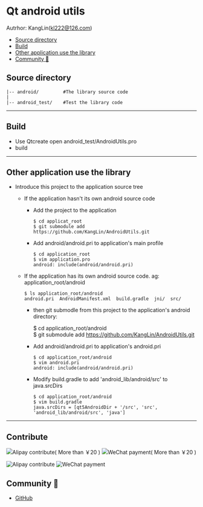 # Qt android utils

Autrhor: KangLin(kl222@126.com)
<!-- toc -->

- [Source directory](#Source-directory)
- [Build](#Build)
- [Other application use the library](#Other-application-use-the-library)
- [Community :beers:](#Community-beers)

<!-- tocstop -->
## Source directory

    |-- android/         #The library source code
    |
    |-- android_test/    #Test the library code


---

## Build

+ Use Qtcreate open android_test/AndroidUtils.pro 
+ build 

---

## Other application use the library

+ Introduce this project to the application source tree
  - If the application hasn't its own android source code
    + Add the project to the application

          $ cd applicat_root
          $ git submodule add https://github.com/KangLin/AndroidUtils.git

    + Add android/android.pri to application's main profile

          $ cd application_root
          $ vim application.pro
          android: include(android/android.pri)

  - If the application has its own android source code. ag: application_root/android

        $ ls application_root/android
        android.pri  AndroidManifest.xml  build.gradle  jni/  src/

    +  then git submodle from this project to the application's android directory:

          $ cd application_root/android  
          $ git submodule add https://github.com/KangLin/AndroidUtils.git

    + Add android/android.pri to application's android.pri

          $ cd application_root/android
          $ vim android.pri
          android: include(android/android.pri)

    + Modify  build.gradle to add 'android_lib/android/src' to java.srcDirs

          $ cd application_root/android
          $ vim build.gradle
          java.srcDirs = [qt5AndroidDir + '/src', 'src', 'android_lib/android/src', 'java']

---

## Contribute

![Alipay contribute( More than ￥20 )](https://raw.githubusercontent.com/KangLin/RabbitIm/master/Resource/png/zhifubao.png  "Alipay contribute( More than ￥20 )")
![WeChat payment( More than ￥20 )](https://github.com/KangLin/RabbitIm/blob/master/Resource/png/weixinpay.png "WeChat payment( More than ￥20 )")

![Alipay contribute](https://raw.githubusercontent.com/KangLin/RabbitIm/master/Resource/png/zhifubao20.png  "Alipay contribute")
![WeChat payment](https://github.com/KangLin/RabbitIm/blob/master/Resource/png/weixinpay20.png "WeChat payment")

## Community :beers:
- [GitHub](https://github.com/KangLin/AndroidUtils)
